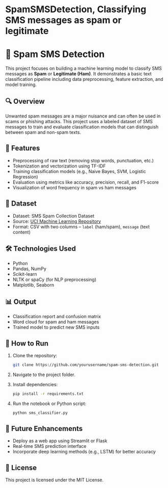 # SpamSMSDetection, Classifying SMS messages as spam or legitimate



# 📩 Spam SMS Detection

This project focuses on building a machine learning model to classify SMS messages as **Spam** or **Legitimate (Ham)**. It demonstrates a basic text classification pipeline including data preprocessing, feature extraction, and model training.

## 🔍 Overview

Unwanted spam messages are a major nuisance and can often be used in scams or phishing attacks. This project uses a labeled dataset of SMS messages to train and evaluate classification models that can distinguish between spam and non-spam texts.

## 🧠 Features

* Preprocessing of raw text (removing stop words, punctuation, etc.)
* Tokenization and vectorization using TF-IDF
* Training classification models (e.g., Naive Bayes, SVM, Logistic Regression)
* Evaluation using metrics like accuracy, precision, recall, and F1-score
* Visualization of word frequency in spam vs ham messages

## 📁 Dataset

* Dataset: SMS Spam Collection Dataset
* Source: [UCI Machine Learning Repository](https://archive.ics.uci.edu/ml/datasets/SMS+Spam+Collection)
* Format: CSV with two columns – `label` (ham/spam), `message` (text content)

## 🛠️ Technologies Used

* Python
* Pandas, NumPy
* Scikit-learn
* NLTK or spaCy (for NLP preprocessing)
* Matplotlib, Seaborn

## 📊 Output

* Classification report and confusion matrix
* Word cloud for spam and ham messages
* Trained model to predict new SMS inputs

## 🚀 How to Run

1. Clone the repository:

   ```bash
   git clone https://github.com/yourusername/spam-sms-detection.git
   ```
2. Navigate to the project folder.
3. Install dependencies:

   ```bash
   pip install -r requirements.txt
   ```
4. Run the notebook or Python script:

   ```bash
   python sms_classifier.py
   ```

## 🏁 Future Enhancements

* Deploy as a web app using Streamlit or Flask
* Real-time SMS prediction interface
* Incorporate deep learning methods (e.g., LSTM) for better accuracy

## 📜 License

This project is licensed under the MIT License.

